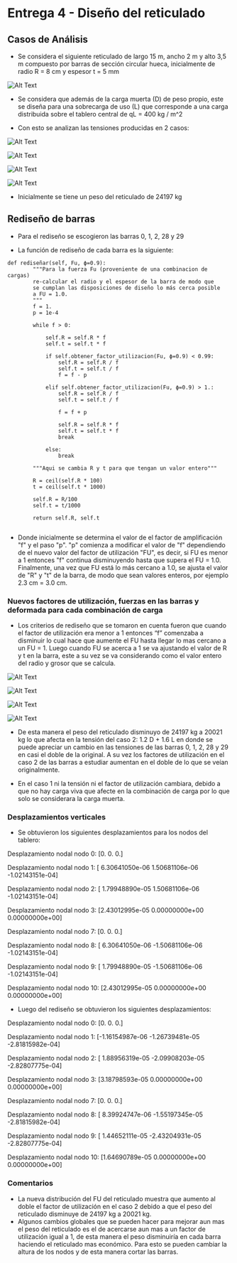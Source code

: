 # Entrega 4 - Diseño del reticulado

## Casos de Análisis

* Se considera el siguiente reticulado de largo 15 m, ancho 2 m y alto 3,5 m compuesto por barras de sección circular hueca, inicialmente de radio R = 8 cm y espesor t = 5 mm

![Alt Text](https://github.com/raimolid/MCOC2020-P2-3/blob/main/ret.png)

* Se considera que además de la carga muerta (D) de peso propio, este se diseña para una sobrecarga de uso (L) que corresponde a una carga distribuida sobre el tablero central de   qL = 400 kg / m^2

* Con esto se analizan las tensiones producidas en 2 casos:



![Alt Text](https://github.com/raimolid/MCOC2020-P2-3/blob/main/ret_caso1.png)

![Alt Text](https://github.com/raimolid/MCOC2020-P2-3/blob/main/ret_caso2.png)

![Alt Text](https://github.com/raimolid/MCOC2020-P2-3/blob/main/FU_caso1.png)

![Alt Text](https://github.com/raimolid/MCOC2020-P2-3/blob/main/FU_caso2.png)




* Inicialmente se tiene un peso del reticulado de 24197 kg




## Rediseño de barras



* Para el rediseño se escogieron las barras 0, 1, 2, 28 y 29

* La función de rediseño de cada barra es la siguiente:

```
def rediseñar(self, Fu, ϕ=0.9):
		"""Para la fuerza Fu (proveniente de una combinacion de cargas)
		re-calcular el radio y el espesor de la barra de modo que
		se cumplan las disposiciones de diseño lo más cerca posible
		a FU = 1.0.
		"""
		f = 1.
		p = 1e-4

		while f > 0:
			
			self.R = self.R * f
			self.t = self.t * f	
			
			if self.obtener_factor_utilizacion(Fu, ϕ=0.9) < 0.99:
				self.R = self.R / f
				self.t = self.t / f	
				f = f - p
			
			elif self.obtener_factor_utilizacion(Fu, ϕ=0.9) > 1.:
				self.R = self.R / f
				self.t = self.t / f	
				
				f = f + p
				
				self.R = self.R * f
				self.t = self.t * f
				break
			
			else:
				break

		"""Aqui se cambia R y t para que tengan un valor entero"""
		
		R = ceil(self.R * 100)
		t = ceil(self.t * 1000)
		
		self.R = R/100
		self.t = t/1000
		
		return self.R, self.t 
    
```

* Donde inicialmente se determina el valor de el factor de amplificación "f" y el paso "p". "p"    comienza a modificar el valor de "f" dependiendo de el nuevo valor del factor
  de utilización "FU", es decir, si FU es menor a 1 entonces "f" continua disminuyendo hasta que supera el FU = 1.0. Finalmente, una vez que FU está lo más cercano a 1.0, se
  ajusta el valor de "R" y "t" de la barra, de modo que sean valores enteros, por ejemplo 2.3 cm = 3.0 cm.
  
  
  
  
### Nuevos factores de utilización, fuerzas en las barras y deformada para cada combinación de carga




* Los criterios de rediseño que se tomaron en cuenta fueron que cuando el factor de utilización era menor a 1 entonces “f” comenzaba a disminuir lo cual hace que aumente el FU
  hasta llegar lo mas cercano a un FU = 1. 
  Luego cuando FU se acerca a 1 se va ajustando el valor de R y t en la barra, este a su vez se va considerando como el valor entero del radio y grosor que se calcula.


![Alt Text](https://github.com/raimolid/MCOC2020-P2-3/blob/main/ret_caso1rediseno.jpg)

![Alt Text](https://github.com/raimolid/MCOC2020-P2-3/blob/main/ret_caso2rediseno.jpg)

![Alt Text](https://github.com/raimolid/MCOC2020-P2-3/blob/main/FU_caso1rediseno.jpg)

![Alt Text](https://github.com/raimolid/MCOC2020-P2-3/blob/main/FU_caso1rediseno.jpg)


  
* De esta manera el peso del reticulado disminuyo de 24197 kg a 20021 kg lo que afecta en la tensión del caso 2: 1.2 D + 1.6 L en donde se puede apreciar un cambio en las
  tensiones de las barras 0, 1, 2, 28 y 29 en casi el doble de la original. A su vez los factores de utilización en el caso 2 de las barras a estudiar aumentan en el doble de lo
  que se veían originalmente.
  
* En el caso 1 ni la  tensión  ni el factor de utilización  cambiara, debido a que no hay carga viva que afecte en la combinación de carga por lo que solo se considerara la
  carga muerta.





### Desplazamientos verticales

* Se obtuvieron los siguientes desplazamientos para los nodos del tablero:

Desplazamiento nodal nodo 0: [0. 0. 0.]

Desplazamiento nodal nodo 1: [ 6.30641050e-06  1.50681106e-06 -1.02143151e-04]

Desplazamiento nodal nodo 2: [ 1.79948890e-05  1.50681106e-06 -1.02143151e-04]

Desplazamiento nodal nodo 3: [2.43012995e-05 0.00000000e+00 0.00000000e+00]

Desplazamiento nodal nodo 7: [0. 0. 0.]

Desplazamiento nodal nodo 8: [ 6.30641050e-06 -1.50681106e-06 -1.02143151e-04]

Desplazamiento nodal nodo 9: [ 1.79948890e-05 -1.50681106e-06 -1.02143151e-04]

Desplazamiento nodal nodo 10: [2.43012995e-05 0.00000000e+00 0.00000000e+00]


* Luego del rediseño se obtuvieron los siguientes desplazamientos:

Desplazamiento nodal nodo 0: [0. 0. 0.]

Desplazamiento nodal nodo 1: [-1.16154987e-06 -1.26739481e-05 -2.81815982e-04]

Desplazamiento nodal nodo 2: [ 1.88956319e-05 -2.09908203e-05 -2.82807775e-04]

Desplazamiento nodal nodo 3: [3.18798593e-05 0.00000000e+00 0.00000000e+00]

Desplazamiento nodal nodo 7: [0. 0. 0.]

Desplazamiento nodal nodo 8: [ 8.39924747e-06 -1.55197345e-05 -2.81815982e-04]

Desplazamiento nodal nodo 9: [ 1.44652111e-05 -2.43204931e-05 -2.82807775e-04]

Desplazamiento nodal nodo 10: [1.64690789e-05 0.00000000e+00 0.00000000e+00]

### Comentarios

* La nueva distribución del FU del reticulado muestra que aumento al doble el factor de utilización en el caso 2 debido a que el peso del reticulado disminuye de 24197 kg a
  20021 kg.
* Algunos cambios globales que se pueden hacer para mejorar aun mas el peso del reticulado es el de acercarse aun mas a un factor de utilización igual a 1, de esta manera el
  peso disminuiría en cada barra haciendo el reticulado mas económico. Para esto se pueden cambiar la altura de los nodos y de esta manera cortar las barras.

